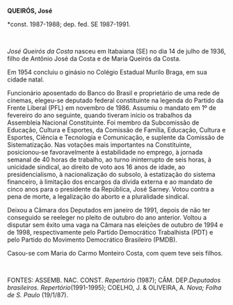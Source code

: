 **QUEIRÓS, José**

\*const. 1987-1988; dep. fed. SE 1987-1991.

 

*José Queirós da Costa* nasceu em Itabaiana (SE) no dia 14 de julho de
1936, filho de Antônio José da Costa e de Maria Queirós da Costa.

Em 1954 concluiu o ginásio no Colégio Estadual Murilo Braga, em sua
cidade natal.

Funcionário aposentado do Banco do Brasil e proprietário de uma rede de
cinemas, elegeu-se deputado federal constituinte na legenda do Partido
da Frente Liberal (PFL) em novembro de 1986. Assumiu o mandato em 1º de
fevereiro do ano seguinte, quando tiveram início os trabalhos da
Assembleia Nacional Constituinte. Foi membro da Subcomissão de Educação,
Cultura e Esportes, da Comissão de Família, Educação, Cultura e
Esportes, Ciência e Tecnologia e Comunicação, e suplente da Comissão de
Sistematização. Nas votações mais importantes na Constituinte,
posicionou-se favoravelmente à estabilidade no emprego, à jornada
semanal de 40 horas de trabalho, ao turno ininterrupto de seis horas, à
unicidade sindical, ao direito de voto aos 16 anos de idade, ao
presidencialismo, à nacionalização do subsolo, à estatização do sistema
financeiro, à limitação dos encargos da dívida externa e ao mandato de
cinco anos para o presidente da República, José Sarney. Votou contra a
pena de morte, a legalização do aborto e a pluralidade sindical.

Deixou a Câmara dos Deputados em janeiro de 1991, depois de não ter
conseguido se reeleger no pleito de outubro do ano anterior. Voltou a
disputar sem êxito uma vaga na Câmara nas eleições de outubro de 1994 e
de 1998, respectivamente pelo Partido Democrático Trabalhista (PDT) e
pelo Partido do Movimento Democrático Brasileiro (PMDB).

Casou-se com Maria do Carmo Monteiro Costa, com quem teve seis filhos.

 

FONTES: ASSEMB. NAC. CONST. *Repertório* (1987); CÂM. DEP.*Deputados
brasileiros. Repertório*(1991-1995); COELHO, J. & OLIVEIRA, A. *Nova;
Folha de S. Paulo* (19/1/87).

 
